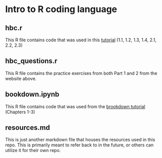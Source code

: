 # Intro to R coding language 

## hbc.r
This R file contains code that was used in this [tutorial](https://hbctraining.github.io/Intro-to-R-flipped/schedules/links-to-lessons.html) (1.1, 1.2, 1.3, 1.4, 2.1, 2.2, 2.3)

## hbc_questions.r
This R file contains the practice exercises from both Part 1 and 2 from the website above.

## bookdown.ipynb
This R file contains code that was used from the [brookdown tutorial](https://bookdown.org/vaabe/bookdown-demo/the-r-environment.html) (Chapters 1-3)

## resources.md
This is just another markdown file that houses the resources used in this repo. This is primarily meant to refer back to in the future, or others can utilize it for their own repo.
